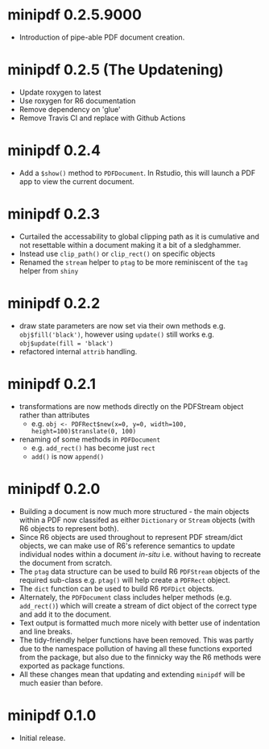 
# minipdf 0.2.5.9000

* Introduction of pipe-able PDF document creation.

# minipdf 0.2.5 (The Updatening)

* Update roxygen to latest
* Use roxygen for R6 documentation 
* Remove dependency on 'glue'
* Remove Travis CI and replace with Github Actions

# minipdf 0.2.4

* Add a `$show()` method to `PDFDocument`.  In Rstudio, this will launch a PDF
  app to view the current document.

# minipdf 0.2.3

* Curtailed the accessability to global clipping path as it is cumulative and not
resettable within a document making it a bit of a sledghammer.
* Instead use `clip_path()` or `clip_rect()` on specific objects
* Renamed the `stream` helper to `ptag` to be more reminiscent of the `tag` helper
  from `shiny`

# minipdf 0.2.2

* draw state parameters are now set via their own methods e.g. `obj$fill('black')`, 
  however using `update()` still works e.g. `obj$update(fill = 'black')`
* refactored internal `attrib` handling.

# minipdf 0.2.1

* transformations are now methods directly on the PDFStream object rather than attributes
    * e.g. `obj <- PDFRect$new(x=0, y=0, width=100, height=100)$translate(0, 100)`
* renaming of some methods in `PDFDocument` 
    * e.g. `add_rect()` has become just `rect`
    * `add()` is now `append()`
    
    
# minipdf 0.2.0 
    
* Building a document is now much more structured - the main objects 
within a PDF now classifed as either `Dictionary` or `Stream` objects 
(with R6 objects to represent both).
* Since R6 objects are used throughout to represent PDF stream/dict objects, we
  can make use of R6's reference semantics to update individual nodes within a document *in-situ* i.e.
  without having to recreate the document from scratch.
* The `ptag` data structure can be used to build R6 `PDFStream` objects of the
  required sub-class e.g. `ptag()` will help create a `PDFRect` object.
* The `dict` function can be used to build R6 `PDFDict` objects.
* Alternately, the `PDFDocument` class includes helper methods (e.g. `add_rect()`) which
  will create a stream of dict object of the correct type and add it to the document.
* Text output is formatted much more nicely with better use of indentation and line breaks.
* The tidy-friendly helper functions have been removed.  This was partly due to the namespace pollution of having
all these functions exported from the package, but also due to the finnicky way
the R6 methods were exported as package functions.
* All these changes mean that updating and extending `minipdf` will be much easier than before.

# minipdf 0.1.0

* Initial release.
